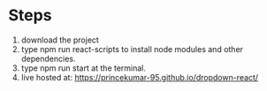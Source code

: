 # Steps

1.  download the project
2.  type npm run react-scripts to install node modules and other dependencies.
3.  type npm run start at the terminal.
4.  live hosted at: https://princekumar-95.github.io/dropdown-react/
